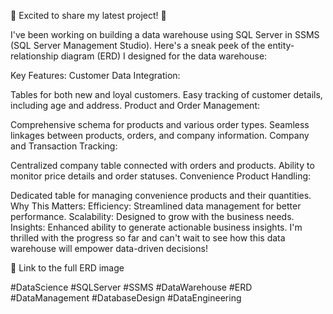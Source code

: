 🚀 Excited to share my latest project! 🚀

I've been working on building a data warehouse using SQL Server in SSMS (SQL Server Management Studio). Here's a sneak peek of the entity-relationship diagram (ERD) I designed for the data warehouse:


Key Features:
Customer Data Integration:

Tables for both new and loyal customers.
Easy tracking of customer details, including age and address.
Product and Order Management:

Comprehensive schema for products and various order types.
Seamless linkages between products, orders, and company information.
Company and Transaction Tracking:

Centralized company table connected with orders and products.
Ability to monitor price details and order statuses.
Convenience Product Handling:

Dedicated table for managing convenience products and their quantities.
Why This Matters:
Efficiency: Streamlined data management for better performance.
Scalability: Designed to grow with the business needs.
Insights: Enhanced ability to generate actionable business insights.
I'm thrilled with the progress so far and can't wait to see how this data warehouse will empower data-driven decisions!

🔗 Link to the full ERD image

#DataScience #SQLServer #SSMS #DataWarehouse #ERD #DataManagement #DatabaseDesign #DataEngineering
